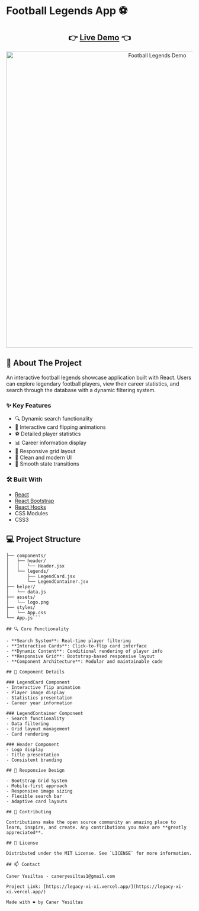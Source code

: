 # Football Legends App ⚽

<div align="center">
 <h2>
   👉 <a href="https://legacy-xi-xi.vercel.app/">Live Demo</a> 👈
 </h2>
</div>

<div align="center">
 <img src="/assets/Futboll-Legends.gif" alt="Football Legends Demo" width="800"/>
</div>

## 📌 About The Project

An interactive football legends showcase application built with React. Users can explore legendary football players, view their career statistics, and search through the database with a dynamic filtering system.

### ✨ Key Features

- 🔍 Dynamic search functionality
- 🎯 Interactive card flipping animations
- ⚽ Detailed player statistics 
- 📊 Career information display
- 📱 Responsive grid layout
- 🎨 Clean and modern UI
- 🔄 Smooth state transitions

### 🛠️ Built With

- [React](https://reactjs.org/)
- [React Bootstrap](https://react-bootstrap.github.io/)
- [React Hooks](https://reactjs.org/docs/hooks-intro.html)
- CSS Modules
- CSS3

## 💻 Project Structure

```src/
├── components/
│   ├── header/
│   │   └── Header.jsx
│   └── legends/
│       ├── LegendCard.jsx
│       └── LegendContainer.jsx
├── helper/
│   └── data.js
├── assets/
│   └── logo.png
├── styles/
│   └── App.css
└── App.js```

## 🔍 Core Functionality

- **Search System**: Real-time player filtering
- **Interactive Cards**: Click-to-flip card interface
- **Dynamic Content**: Conditional rendering of player info
- **Responsive Grid**: Bootstrap-based responsive layout
- **Component Architecture**: Modular and maintainable code

## 🎯 Component Details

### LegendCard Component
- Interactive flip animation
- Player image display
- Statistics presentation
- Career year information

### LegendContainer Component
- Search functionality
- Data filtering
- Grid layout management
- Card rendering

### Header Component
- Logo display
- Title presentation
- Consistent branding

## 📱 Responsive Design

- Bootstrap Grid System
- Mobile-first approach
- Responsive image sizing
- Flexible search bar
- Adaptive card layouts

## 🤝 Contributing

Contributions make the open source community an amazing place to learn, inspire, and create. Any contributions you make are **greatly appreciated**.

## 📄 License

Distributed under the MIT License. See `LICENSE` for more information.

## 📫 Contact

Caner Yesiltas - caneryesiltas1@gmail.com

Project Link: [https://legacy-xi-xi.vercel.app/](https://legacy-xi-xi.vercel.app/)

Made with ❤️ by Caner Yesiltas